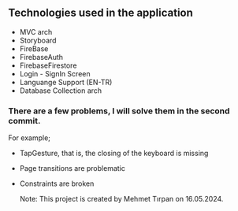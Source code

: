 ## Technologies used in the application
* MVC arch
* Storyboard
* FireBase
* FirebaseAuth
* FirebaseFirestore
* Login - SignIn Screen
* Languange Support (EN-TR)
* Database Collection arch
### There are a few problems, I will solve them in the second commit.
For example;
* TapGesture, that is, the closing of the keyboard is missing
* Page transitions are problematic
* Constraints are broken

  Note: This project is created by Mehmet Tırpan on 16.05.2024.
